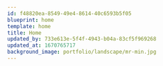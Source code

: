 ```yaml
---
id: f48820ea-8549-49e4-8614-40c6593b5f05
blueprint: home
template: home
title: Home
updated_by: 733e613e-5f4f-4943-b04a-83cf5f969268
updated_at: 1670765717
background_image: portfolio/landscape/mr-min.jpg
---
```

